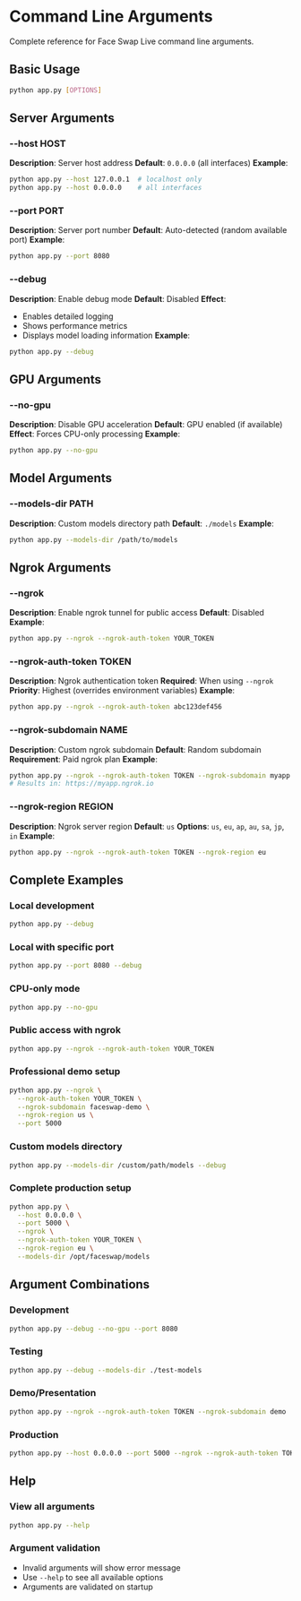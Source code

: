 # Command Line Arguments

Complete reference for Face Swap Live command line arguments.

## Basic Usage

```bash
python app.py [OPTIONS]
```

## Server Arguments

### --host HOST
**Description**: Server host address
**Default**: `0.0.0.0` (all interfaces)
**Example**: 
```bash
python app.py --host 127.0.0.1  # localhost only
python app.py --host 0.0.0.0    # all interfaces
```

### --port PORT
**Description**: Server port number
**Default**: Auto-detected (random available port)
**Example**:
```bash
python app.py --port 8080
```

### --debug
**Description**: Enable debug mode
**Default**: Disabled
**Effect**: 
- Enables detailed logging
- Shows performance metrics
- Displays model loading information
**Example**:
```bash
python app.py --debug
```

## GPU Arguments

### --no-gpu
**Description**: Disable GPU acceleration
**Default**: GPU enabled (if available)
**Effect**: Forces CPU-only processing
**Example**:
```bash
python app.py --no-gpu
```

## Model Arguments

### --models-dir PATH
**Description**: Custom models directory path
**Default**: `./models`
**Example**:
```bash
python app.py --models-dir /path/to/models
```

## Ngrok Arguments

### --ngrok
**Description**: Enable ngrok tunnel for public access
**Default**: Disabled
**Example**:
```bash
python app.py --ngrok --ngrok-auth-token YOUR_TOKEN
```

### --ngrok-auth-token TOKEN
**Description**: Ngrok authentication token
**Required**: When using `--ngrok`
**Priority**: Highest (overrides environment variables)
**Example**:
```bash
python app.py --ngrok --ngrok-auth-token abc123def456
```

### --ngrok-subdomain NAME
**Description**: Custom ngrok subdomain
**Default**: Random subdomain
**Requirement**: Paid ngrok plan
**Example**:
```bash
python app.py --ngrok --ngrok-auth-token TOKEN --ngrok-subdomain myapp
# Results in: https://myapp.ngrok.io
```

### --ngrok-region REGION
**Description**: Ngrok server region
**Default**: `us`
**Options**: `us`, `eu`, `ap`, `au`, `sa`, `jp`, `in`
**Example**:
```bash
python app.py --ngrok --ngrok-auth-token TOKEN --ngrok-region eu
```

## Complete Examples

### Local development
```bash
python app.py --debug
```

### Local with specific port
```bash
python app.py --port 8080 --debug
```

### CPU-only mode
```bash
python app.py --no-gpu
```

### Public access with ngrok
```bash
python app.py --ngrok --ngrok-auth-token YOUR_TOKEN
```

### Professional demo setup
```bash
python app.py --ngrok \
  --ngrok-auth-token YOUR_TOKEN \
  --ngrok-subdomain faceswap-demo \
  --ngrok-region us \
  --port 5000
```

### Custom models directory
```bash
python app.py --models-dir /custom/path/models --debug
```

### Complete production setup
```bash
python app.py \
  --host 0.0.0.0 \
  --port 5000 \
  --ngrok \
  --ngrok-auth-token YOUR_TOKEN \
  --ngrok-region eu \
  --models-dir /opt/faceswap/models
```

## Argument Combinations

### Development
```bash
python app.py --debug --no-gpu --port 8080
```

### Testing
```bash
python app.py --debug --models-dir ./test-models
```

### Demo/Presentation
```bash
python app.py --ngrok --ngrok-auth-token TOKEN --ngrok-subdomain demo
```

### Production
```bash
python app.py --host 0.0.0.0 --port 5000 --ngrok --ngrok-auth-token TOKEN
```

## Help

### View all arguments
```bash
python app.py --help
```

### Argument validation
- Invalid arguments will show error message
- Use `--help` to see all available options
- Arguments are validated on startup